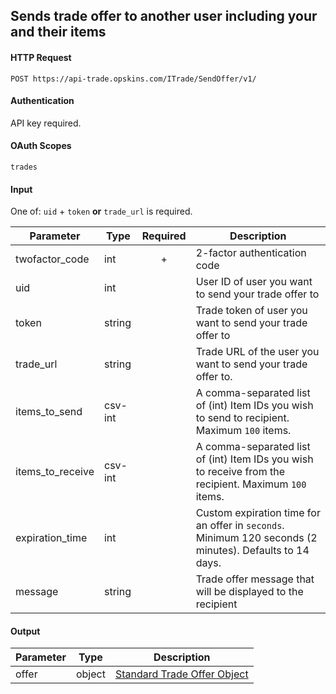 ## Sends trade offer to another user including your and their items

#### HTTP Request

`POST https://api-trade.opskins.com/ITrade/SendOffer/v1/`

#### Authentication

API key required.

#### OAuth Scopes
`trades`

#### Input

One of: `uid` + `token` **or** `trade_url` is required.

Parameter | Type | Required   | Description
--------- | -----| :--------: | -----------
twofactor_code | int | + | 2-factor authentication code
uid | int | | User ID of user you want to send your trade offer to
token | string | | Trade token of user you want to send your trade offer to
trade_url | string | | Trade URL of the user you want to send your trade offer to.
items_to_send | csv-int | | A comma-separated list of (int) Item IDs you wish to send to recipient. Maximum `100` items.
items_to_receive | csv-int | | A comma-separated list of (int) Item IDs you wish to receive from the recipient. Maximum `100` items.
expiration_time | int | | Custom expiration time for an offer in `seconds`. Minimum 120 seconds (2 minutes). Defaults to 14 days.
message | string | | Trade offer message that will be displayed to the recipient
    
#### Output

Parameter | Type | Description
--------- | -----| -------- 
offer     | object    | [Standard Trade Offer Object](/ITrade.md#standard-trade-offer-object)
